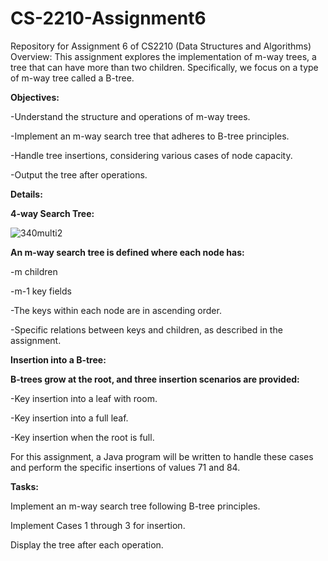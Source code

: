 # CS-2210-Assignment6
Repository for Assignment 6 of CS2210 (Data Structures and Algorithms)
Overview:
This assignment explores the implementation of m-way trees, a tree that can have more than two children. Specifically, we focus on a type of m-way tree called a B-tree.

**Objectives:**

-Understand the structure and operations of m-way trees.

-Implement an m-way search tree that adheres to B-tree principles.

-Handle tree insertions, considering various cases of node capacity.

-Output the tree after operations.

**Details:**

**4-way Search Tree:**

![340multi2](https://github.com/Karanvir0dh/CS-2210-Assignment6/assets/137131993/1e0062d0-ae8b-4e38-b572-97c12728e999)

**An m-way search tree is defined where each node has:**

-m children

-m-1 key fields

-The keys within each node are in ascending order.

-Specific relations between keys and children, as described in the assignment.

**Insertion into a B-tree:**

**B-trees grow at the root, and three insertion scenarios are provided:**

-Key insertion into a leaf with room.

-Key insertion into a full leaf.

-Key insertion when the root is full.

For this assignment, a Java program will be written to handle these cases and perform the specific insertions of values 71 and 84.

**Tasks:**

Implement an m-way search tree following B-tree principles.

Implement Cases 1 through 3 for insertion.

Display the tree after each operation.
